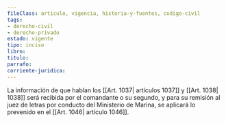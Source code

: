 ```yaml
---
fileClass: articulo, vigencia, historia-y-fuentes, codigo-civil
tags:
- derecho-civil
- derecho-privado
estado: vigente
tipo: inciso
libro:
titulo:
parrafo:
corriente-juridica:
---
```

La información de que hablan los [[Art. 1037| artículos 1037]] y [[Art. 1038| 1038]] será recibida por el comandante o su segundo, y para su remisión al juez de letras por conducto del Ministerio de Marina, se aplicará lo prevenido en el [[Art. 1046| artículo 1046]].